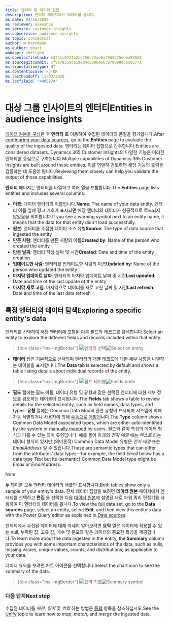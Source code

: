 ```yaml
---
title: 엔터티 및 데이터 집합
description: 엔터티 페이지에서 데이터를 봅니다.
ms.date: 04/16/2020
ms.reviewer: mukeshpo
ms.service: customer-insights
ms.subservice: audience-insights
ms.topic: conceptual
author: m-hartmann
ms.author: mhart
manager: shellyha
ms.openlocfilehash: e3f41c0424b2cd756d72ae6af9d5225ebba92628
ms.sourcegitcommit: cf9b78559ca189d4c2086a66c879098d56c0377a
ms.translationtype: HT
ms.contentlocale: ko-KR
ms.lasthandoff: 11/03/2020
ms.locfileid: "4406274"
---
```

# <a name="entities-in-audience-insights"></a><span data-ttu-id="ff724-103">대상 그룹 인사이트의 엔터티</span><span class="sxs-lookup"><span data-stu-id="ff724-103">Entities in audience insights</span></span>

<span data-ttu-id="ff724-104">[데이터 원본을 구성](data-sources.md)한 후 **엔터티** 로 이동하여 수집된 데이터의 품질을 평가합니다.</span><span class="sxs-lookup"><span data-stu-id="ff724-104">After [configuring your data sources](data-sources.md), go to the **Entities** page to evaluate the quality of the ingested data.</span></span> <span data-ttu-id="ff724-105">엔터티는 데이터 집합으로 간주합니다.</span><span class="sxs-lookup"><span data-stu-id="ff724-105">Entities are considered datasets.</span></span> <span data-ttu-id="ff724-106">Dynamics 365 Customer Insights의 다양한 기능은 이러한 엔터티를 중심으로 구축됩니다.</span><span class="sxs-lookup"><span data-stu-id="ff724-106">Multiple capabilities of Dynamics 365 Customer Insights are built around these entities.</span></span> <span data-ttu-id="ff724-107">이를 면밀히 검토하면 해당 기능의 출력을 검증하는 데 도움이 됩니다.</span><span class="sxs-lookup"><span data-stu-id="ff724-107">Reviewing them closely can help you validate the output of those capabilities.</span></span>

<span data-ttu-id="ff724-108">**엔터티** 페이지는 엔터티를 나열하고 여러 열을 포함합니다.</span><span class="sxs-lookup"><span data-stu-id="ff724-108">The **Entities** page lists entities and includes several columns:</span></span>

- <span data-ttu-id="ff724-109">**이름**: 데이터 엔터티의 이름입니다.</span><span class="sxs-lookup"><span data-stu-id="ff724-109">**Name**: The name of your data entity.</span></span> <span data-ttu-id="ff724-110">엔터티 이름 옆에 경고 기호가 표시되면 해당 엔터티의 데이터가 성공적으로 로드되지 않았음을 의미합니다.</span><span class="sxs-lookup"><span data-stu-id="ff724-110">If you see a warning symbol next to an entity name, it means that the data for that entity didn't load successfully.</span></span>
- <span data-ttu-id="ff724-111">**원본**: 엔터티를 수집한 데이터 소스 유형</span><span class="sxs-lookup"><span data-stu-id="ff724-111">**Source**: The type of data source that ingested the entity</span></span>
- <span data-ttu-id="ff724-112">**만든 사람**: 엔터티를 만든 사람의 이름</span><span class="sxs-lookup"><span data-stu-id="ff724-112">**Created by**: Name of the person who created the entity</span></span>
- <span data-ttu-id="ff724-113">**만든 날짜**: 엔터티 작성 날짜 및 시간</span><span class="sxs-lookup"><span data-stu-id="ff724-113">**Created**: Date and time of the entity creation</span></span>
- <span data-ttu-id="ff724-114">**업데이트한 사람**: 엔터티를 업데이트한 사람의 이름</span><span class="sxs-lookup"><span data-stu-id="ff724-114">**Updated by**: Name of the person who updated the entity</span></span>
- <span data-ttu-id="ff724-115">**마지막 업데이트 날짜**: 엔터티의 마지막 업데이트 날짜 및 시간</span><span class="sxs-lookup"><span data-stu-id="ff724-115">**Last updated**: Date and time of the last update of the entity</span></span>
- <span data-ttu-id="ff724-116">**마지막 새로 고침**: 마지막으로 데이터를 새로 고친 날짜 및 시간</span><span class="sxs-lookup"><span data-stu-id="ff724-116">**Last refresh**: Date and time of the last data refresh</span></span>

## <a name="exploring-a-specific-entitys-data"></a><span data-ttu-id="ff724-117">특정 엔터티의 데이터 탐색</span><span class="sxs-lookup"><span data-stu-id="ff724-117">Exploring a specific entity's data</span></span>

<span data-ttu-id="ff724-118">엔터티를 선택하여 해당 엔터티에 포함된 다른 필드와 레코드를 탐색합니다.</span><span class="sxs-lookup"><span data-stu-id="ff724-118">Select an entity to explore the different fields and records included within that entity.</span></span>

> [!div class="mx-imgBorder"]
> <span data-ttu-id="ff724-119">![엔터티 선택](media/data-manager-entities-data.png "엔터티 선택")</span><span class="sxs-lookup"><span data-stu-id="ff724-119">![Select an entity](media/data-manager-entities-data.png "Select an entity")</span></span>

- <span data-ttu-id="ff724-120">**데이터** 탭은 기본적으로 선택되며 엔터티의 개별 레코드에 대한 세부 사항을 나열하는 테이블을 표시합니다.</span><span class="sxs-lookup"><span data-stu-id="ff724-120">The **Data** tab is selected by default and shows a table listing details about individual records of the entity.</span></span>

> [!div class="mx-imgBorder"]
> <span data-ttu-id="ff724-121">![필드 테이블](media/data-manager-entities-fields.PNG "필드 테이블")</span><span class="sxs-lookup"><span data-stu-id="ff724-121">![Fields table](media/data-manager-entities-fields.PNG "Fields table")</span></span>

- <span data-ttu-id="ff724-122">**필드** 탭에는 필드 이름, 데이터 유형 및 유형과 같은 선택된 엔터티에 대한 세부 정보를 검토하는 테이블이 표시됩니다.</span><span class="sxs-lookup"><span data-stu-id="ff724-122">The **Fields** tab shows a table to review details for the selected entity, such as field names, data types, and types.</span></span> <span data-ttu-id="ff724-123">**유형** 열에는 Common Data Model 관련 유형이 표시되며 시스템에 의해 자동 식별되거나 사용자에 의해 [수동으로 매핑](map-entities.md)됩니다.</span><span class="sxs-lookup"><span data-stu-id="ff724-123">The **Type** column shows Common Data Model associated types, which are either auto-identified by the system or [manually mapped](map-entities.md) by users.</span></span> <span data-ttu-id="ff724-124">필드와 같이 특성의 데이터 형식과 다를 수 있는 의미 유형입니다. 예를 들어 아래의 *전자 메일* 에는 *텍스트* 라는 데이터 형식이 있지만 (의미론적) Common Data Model 유형은 *전자 메일* 또는 *EmailAddress* 일 수 있습니다.</span><span class="sxs-lookup"><span data-stu-id="ff724-124">These are semantic types that can differ from the attributes' data types—for example, the field *Email* below has a data type *Text* but its (semantic) Common Data Model type might be *Email* or *EmailAddress*.</span></span>

> [!NOTE]
> <span data-ttu-id="ff724-125">두 테이블 모두 엔터티 데이터의 샘플만 표시합니다.</span><span class="sxs-lookup"><span data-stu-id="ff724-125">Both tables show only a sample of your entity's data.</span></span> <span data-ttu-id="ff724-126">전체 데이터 집합을 보려면 **데이터 원본** 페이지에서 엔터티를 선택하고 **편집** 을 선택한 다음 [데이터 원본](data-sources.md)에 설명된 대로 파워 쿼리 편집기를 사용하여 이 엔터티의 데이터를 봅니다.</span><span class="sxs-lookup"><span data-stu-id="ff724-126">To view the full data set, go to the **Data sources** page, select an entity, select **Edit**, and then view this entity's data with the Power Query editor as explained in [Data sources](data-sources.md).</span></span>

<span data-ttu-id="ff724-127">엔터티에서 수집된 데이터에 대해 자세히 알아보려면 **요약** 열은 데이터에 적용할 수 있는 null, 누락된 값, 고유 값, 개수 및 분포와 같은 데이터의 중요한 특성을 제공합니다.</span><span class="sxs-lookup"><span data-stu-id="ff724-127">To learn more about the data ingested in the entity, the **Summary** column provides you with some important characteristics of the data, such as nulls, missing values, unique values, counts, and distributions, as applicable to your data.</span></span>

<span data-ttu-id="ff724-128">데이터 요약을 보려면 차트 아이콘을 선택합니다.</span><span class="sxs-lookup"><span data-stu-id="ff724-128">Select the chart icon to see the summary of the data.</span></span>

> [!div class="mx-imgBorder"]
> <span data-ttu-id="ff724-129">![요약 기호](media/data-manager-entities-summary.png "데이터 요약 테이블")</span><span class="sxs-lookup"><span data-stu-id="ff724-129">![Summary symbol](media/data-manager-entities-summary.png "Data summary table")</span></span>

### <a name="next-step"></a><span data-ttu-id="ff724-130">다음 단계</span><span class="sxs-lookup"><span data-stu-id="ff724-130">Next step</span></span>

<span data-ttu-id="ff724-131">수집된 데이터를 *매핑*, *일치* 및 *병합* 하는 방법은 [통합](data-unification.md) 항목을 참조하십시오.</span><span class="sxs-lookup"><span data-stu-id="ff724-131">See the [Unify](data-unification.md) topic to learn how to *map*, *match*, and *merge* the ingested data.</span></span>
